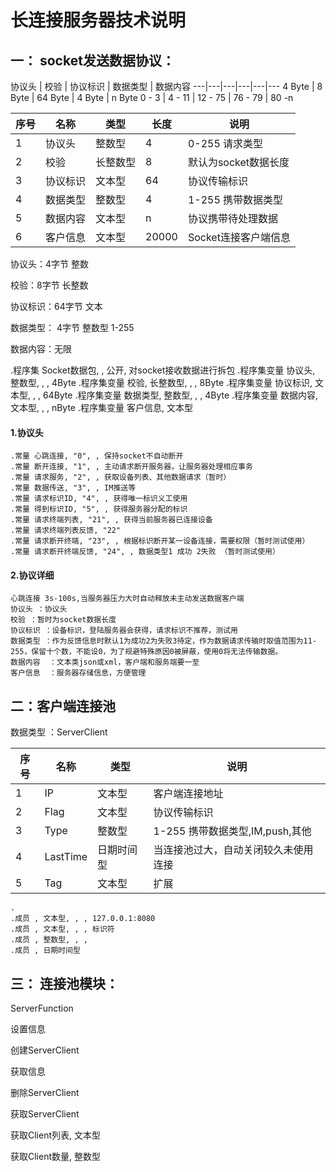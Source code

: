 # 长连接服务器技术说明
## 一： socket发送数据协议：

协议头 | 校验 | 协议标识 | 数据类型 | 数据内容
---|---|---|---|---|---
4 Byte | 8 Byte | 64 Byte | 4 Byte | n Byte
 0 - 3 | 4 - 11 | 12 - 75 | 76 - 79 | 80 -n
   
 
  
 
序号 | 名称 | 类型 | 长度 | 说明
---|---|---|---|---
1 | 协议头 | 整数型 | 4 | 0-255 请求类型
2 | 校验 | 长整数型 | 8 | 默认为socket数据长度
3 | 协议标识 | 文本型 | 64 | 协议传输标识
4 | 数据类型 | 整数型 | 4 | 1-255 携带数据类型
5 | 数据内容 | 文本型 | n | 协议携带待处理数据
6 | 客户信息 | 文本型 | 20000 | Socket连接客户端信息
 
协议头：4字节    整数

校验：8字节    长整数

协议标识：64字节  文本

数据类型：   4字节  整数型 1-255

数据内容：无限
 


.程序集 Socket数据包, , 公开, 对socket接收数据进行拆包
.程序集变量 协议头, 整数型, , , 4Byte
.程序集变量 校验, 长整数型, , , 8Byte
.程序集变量 协议标识, 文本型, , , 64Byte
.程序集变量 数据类型, 整数型, , , 4Byte
.程序集变量 数据内容, 文本型, , , nByte
.程序集变量 客户信息, 文本型

 
 
####   1.协议头

 
    .常量 心跳连接, "0", , 保持socket不自动断开
    .常量 断开连接, "1", , 主动请求断开服务器，让服务器处理相应事务
    .常量 请求服务, "2", , 获取设备列表、其他数据请求（暂时）
    .常量 数据传送, "3", , IM推送等
    .常量 请求标识ID, "4", , 获得唯一标识义工使用
    .常量 得到标识ID, "5", , 获得服务器分配的标识
    .常量 请求终端列表, "21", , 获得当前服务器已连接设备
    .常量 请求终端列表反馈, "22"
    .常量 请求断开终端, "23", , 根据标识断开某一设备连接，需要权限（暂时测试使用）
    .常量 请求断开终端反馈, "24", , 数据类型1 成功 2失败 （暂时测试使用）


#### 2.协议详细


```
心跳连接 3s-100s,当服务器压力大时自动释放未主动发送数据客户端
协议头 ：协议头
校验 ：暂时为socket数据长度
协议标识 ：设备标识，登陆服务器会获得，请求标识不推荐，测试用
数据类型 ：作为反馈信息时默认1为成功2为失败3待定，作为数据请求传输时取值范围为11-255，保留十个数，不能设0，为了规避特殊原因0被屏蔽，使用0将无法传输数据。
数据内容  ：文本类json或xml，客户端和服务端要一至
客户信息  ：服务器存储信息，方便管理
```



## 二：客户端连接池
数据类型 ：ServerClient
 
序号 | 名称 | 类型 | 说明
---|---|---|---
1 | IP | 文本型 |客户端连接地址
2 | Flag | 文本型 | 协议传输标识
3 | Type | 整数型 | 1-255 携带数据类型,IM,push,其他
4 | LastTime | 日期时间型 | 当连接池过大，自动关闭较久未使用连接
5 | Tag | 文本型 | 扩展

    .   
    .成员 , 文本型, , , 127.0.0.1:8080
    .成员 , 文本型, , , 标识符
    .成员 , 整数型, , , 
    .成员 , 日期时间型   













## 三： 连接池模块：

 
ServerFunction
    
设置信息

创建ServerClient

获取信息

删除ServerClient

获取ServerClient

获取Client列表, 文本型 

获取Client数量, 整数型


 
